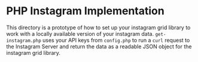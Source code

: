 PHP Instagram Implementation
============================

This directory is a prototype of how to set up your instagram grid library to work with a locally available version of your instagram data. `get-instagram.php` uses your API keys from `config.php` to run a `curl` request to the Instagram Server and return the data as a readable JSON object for the instagram grid library.